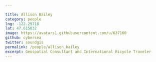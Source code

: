 ```yaml
---
 
title: Allison Bailey
category: people
lng: -122.29718
lat: 47.615032
image: https://avatars1.githubusercontent.com/u/637160
github: cybersea
twitter: soundgis
permalink: /people/allison_bailey
excerpt: Geospatial Consultant and International Bicycle Traveler
---
```

